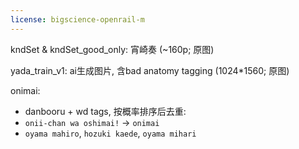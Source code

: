 ```yaml
---
license: bigscience-openrail-m
---
```


kndSet & kndSet_good_only: 宵崎奏 (~160p; 原图)

yada_train_v1: ai生成图片, 含bad anatomy tagging (1024*1560; 原图)

onimai: 
- danbooru + wd tags, 按概率排序后去重:
- `onii-chan wa oshimai!` →  `onimai`
- `oyama mahiro`, `hozuki kaede`, `oyama mihari`